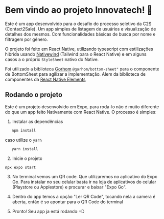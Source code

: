 # Bem vindo ao projeto Innovatech! 👋

Este é um app desenvolvido para o desafio do processo seletivo da C2S (Contact2Sale). Um app simples de listagem de usuários e visualização de detalhes dos mesmos. Com funcionalidades básicas de busca por nome e filtragem por gênero.

O projeto foi feito em React Native, utilizando typescript com estilizações hibrida usando [Nativewind](https://www.nativewind.dev/) (Tailwind para o React Native) e em alguns casos a o próprio `StyleSheet` nativo do Native.

Foi utilizado a biblioteca [Gorhom](https://ui.gorhom.dev/components/bottom-sheet/) `@gorhom/bottom-sheet"` para o componente de BottomSheet para agilizar a implementação. Alem da biblioteca de componentes da [React Native Elements](https://reactnativeelements.com/)

## Rodando o projeto

Este é um projeto desenvolvido em Expo, para roda-lo não é muito diferente do que um app feito Nativamente com React Native. O processo é simples:

1. Instalar as dependências

```bash
   npm install
```

caso utilize o `yarn`

```bash
   yarn install
```

2. Inicie o projeto

```bash
npx expo start
```

3. No terminal vemos um QR code. Que utilizaremos no aplicativo do Expo Go. Para instalar no seu celular basta ir na loja de aplicativos do celular (Playstore ou Applestore) e procurar e baixar "Expo Go".

4. Dentro do app temos a opção "Ler QR Code", tocando nela a camera é aberta, então é so apontar para o QR Code do terminal

5. Pronto! Seu app ja está rodando =D

